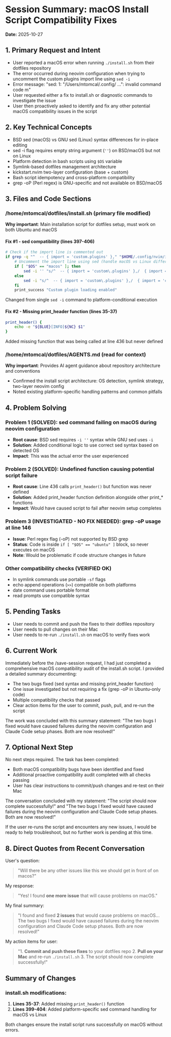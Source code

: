# Session Summary: macOS Install Script Compatibility Fixes

**Date:** 2025-10-27

## 1. Primary Request and Intent

- User reported a macOS error when running `./install.sh` from their dotfiles repository
- The error occurred during neovim configuration when trying to uncomment the custom plugins import line using `sed -i`
- Error message: "sed: 1: "/Users/mtomcal/.config/ ...": invalid command code m"
- User requested either a fix to install.sh or diagnostic commands to investigate the issue
- User then proactively asked to identify and fix any other potential macOS compatibility issues in the script

## 2. Key Technical Concepts

- BSD sed (macOS) vs GNU sed (Linux) syntax differences for in-place editing
- sed -i flag requires empty string argument (`''`) on BSD/macOS but not on Linux
- Platform detection in bash scripts using `$OS` variable
- Symlink-based dotfiles management architecture
- kickstart.nvim two-layer configuration (base + custom)
- Bash script idempotency and cross-platform compatibility
- grep -oP (Perl regex) is GNU-specific and not available on BSD/macOS

## 3. Files and Code Sections

### /home/mtomcal/dotfiles/install.sh (primary file modified)

**Why important**: Main installation script for dotfiles setup, must work on both Ubuntu and macOS

#### Fix #1 - sed compatibility (lines 397-406)

```bash
# Check if the import line is commented out
if grep -q "^  -- { import = 'custom.plugins' }," "$HOME/.config/nvim/init.lua"; then
    # Uncomment the import line using sed (handle macOS vs Linux differences)
    if [ "$OS" == "macos" ]; then
        sed -i '' "s/^  -- { import = 'custom\.plugins' },/  { import = 'custom.plugins' },/" "$HOME/.config/nvim/init.lua"
    else
        sed -i "s/^  -- { import = 'custom\.plugins' },/  { import = 'custom.plugins' },/" "$HOME/.config/nvim/init.lua"
    fi
    print_success "Custom plugin loading enabled"
```

Changed from single `sed -i` command to platform-conditional execution

#### Fix #2 - Missing print_header function (lines 35-37)

```bash
print_header() {
    echo -e "${BLUE}[INFO]${NC} $1"
}
```

Added missing function that was being called at line 436 but never defined

### /home/mtomcal/dotfiles/AGENTS.md (read for context)

**Why important**: Provides AI agent guidance about repository architecture and conventions

- Confirmed the install script architecture: OS detection, symlink strategy, two-layer neovim config
- Noted existing platform-specific handling patterns and common pitfalls

## 4. Problem Solving

### Problem 1 (SOLVED): sed command failing on macOS during neovim configuration

- **Root cause**: BSD sed requires `-i ''` syntax while GNU sed uses `-i`
- **Solution**: Added conditional logic to use correct sed syntax based on detected OS
- **Impact**: This was the actual error the user experienced

### Problem 2 (SOLVED): Undefined function causing potential script failure

- **Root cause**: Line 436 calls `print_header()` but function was never defined
- **Solution**: Added print_header function definition alongside other print_* functions
- **Impact**: Would have caused script to fail after neovim setup completes

### Problem 3 (INVESTIGATED - NO FIX NEEDED): grep -oP usage at line 146

- **Issue**: Perl regex flag (-oP) not supported by BSD grep
- **Status**: Code is inside `if [ "$OS" == "ubuntu" ]` block, so never executes on macOS
- **Note**: Would be problematic if code structure changes in future

### Other compatibility checks (VERIFIED OK)

- ln symlink commands use portable `-sf` flags
- echo append operations (`>>`) compatible on both platforms
- date command uses portable format
- read prompts use compatible syntax

## 5. Pending Tasks

- User needs to commit and push the fixes to their dotfiles repository
- User needs to pull changes on their Mac
- User needs to re-run `./install.sh` on macOS to verify fixes work

## 6. Current Work

Immediately before the /save-session request, I had just completed a comprehensive macOS compatibility audit of the install.sh script. I provided a detailed summary documenting:

- The two bugs fixed (sed syntax and missing print_header function)
- One issue investigated but not requiring a fix (grep -oP in Ubuntu-only code)
- Multiple compatibility checks that passed
- Clear action items for the user to commit, push, pull, and re-run the script

The work was concluded with this summary statement: "The two bugs I fixed would have caused failures during the neovim configuration and Claude Code setup phases. Both are now resolved!"

## 7. Optional Next Step

No next steps required. The task has been completed:

- Both macOS compatibility bugs have been identified and fixed
- Additional proactive compatibility audit completed with all checks passing
- User has clear instructions to commit/push changes and re-test on their Mac

The conversation concluded with my statement: "The script should now complete successfully!" and "The two bugs I fixed would have caused failures during the neovim configuration and Claude Code setup phases. Both are now resolved!"

If the user re-runs the script and encounters any new issues, I would be ready to help troubleshoot, but no further work is pending at this time.

## 8. Direct Quotes from Recent Conversation

User's question:
> "Will there be any other issues like this we should get in front of on macos?"

My response:
> "Yes! I found **one more issue** that will cause problems on macOS."

My final summary:
> "I found and fixed **2 issues** that would cause problems on macOS... The two bugs I fixed would have caused failures during the neovim configuration and Claude Code setup phases. Both are now resolved!"

My action items for user:
> "1. **Commit and push these fixes** to your dotfiles repo 2. **Pull on your Mac** and re-run `./install.sh` 3. The script should now complete successfully!"

## Summary of Changes

### install.sh modifications:

1. **Lines 35-37**: Added missing `print_header()` function
2. **Lines 399-404**: Added platform-specific sed command handling for macOS vs Linux

Both changes ensure the install script runs successfully on macOS without errors.
